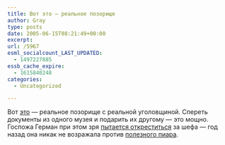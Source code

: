 ```yaml
---
title: Вот это — реальное позорище
author: Gray
type: posts
date: 2005-06-15T08:21:49+00:00
excerpt:
url: /5967
esml_socialcount_LAST_UPDATED:
  - 1497227885
essb_cache_expire:
  - 1615840248
categories:
  - Uncategorized

---
```








Вот <a href="http://www.korrespondent.net/main/123701" target="_blank">это</a> &#8212; реальное позорище с реальной уголовщиной. Спереть документы из одного музея и подарить их другому &#8212; это мощно.  
Госпожа Герман при этом зря <a href="http://www.korrespondent.net/main/123812" target="_blank">пытается откреститься</a> за шефа &#8212; год назад она никак не возражала против <a href="http://for-ua.com/news/2004/07/16/151734.html" target="_blank">полезного пиара</a>.